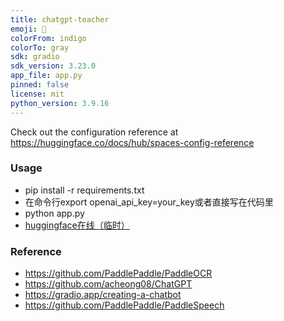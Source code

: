 ```yaml
---
title: chatgpt-teacher
emoji: 🚀
colorFrom: indigo
colorTo: gray
sdk: gradio
sdk_version: 3.23.0
app_file: app.py
pinned: false
license: mit
python_version: 3.9.16
---
```


Check out the configuration reference at https://huggingface.co/docs/hub/spaces-config-reference

### Usage
- pip install -r requirements.txt
- 在命令行export openai_api_key=your_key或者直接写在代码里
- python app.py
- [huggingface在线（临时）](https://huggingface.co/spaces/qingsong/448cd0_Assistant)

### Reference
- https://github.com/PaddlePaddle/PaddleOCR
- https://github.com/acheong08/ChatGPT
- https://gradio.app/creating-a-chatbot
- https://github.com/PaddlePaddle/PaddleSpeech
